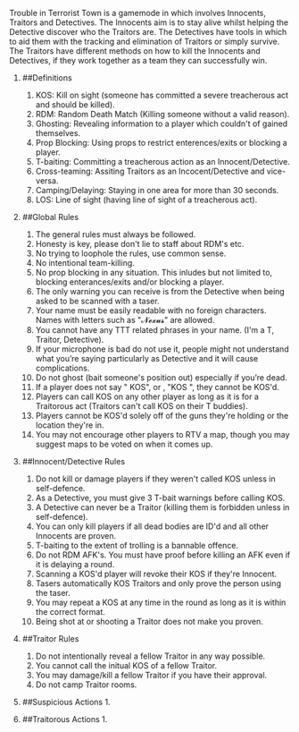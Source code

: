 Trouble in Terrorist Town is a gamemode in which involves Innocents, Traitors and Detectives. The Innocents aim is to stay alive whilst helping the Detective discover who the Traitors are. The Detectives have tools in which to aid them with the tracking and elimination of Traitors or simply survive. The Traitors have different methods on how to kill the Innocents and Detectives, if they work together as a team they can successfully win.

1. ##Definitions
	1. KOS: Kill on sight (someone has committed a severe treacherous act and should be killed). 
	2. RDM: Random Death Match (Killing someone without a valid reason).
	3. Ghosting: Revealing information to a player which couldn't of gained themselves.
	4. Prop Blocking: Using props to restrict enterences/exits or blocking a player.
	5. T-baiting: Committing a treacherous action as an Innocent/Detective.
	6. Cross-teaming: Assiting Traitors as an Incocent/Detective and vice-versa.
	7. Camping/Delaying: Staying in one area for more than 30 seconds.
	8. LOS: Line of sight (having line of sight of a treacherous act).

2. ##Global Rules
	1. The general rules must always be followed.
	2. Honesty is key, please don't lie to staff about RDM's etc.
	3. No trying to loophole the rules, use common sense.
	4. No intentional team-killing.
	5. No prop blocking in any situation. This inludes but not limited to, blocking enterances/exits and/or blocking a player.
	6. The only warning you can receive is from the Detective when being asked to be scanned with a taser.
	7. Your name must be easily readable with no foreign characters. Names with letters such as "𝓝𝓮𝔁𝓾𝓼" are allowed.
	8. You cannot have any TTT related phrases in your name. (I'm a T, Traitor, Detective).
	9. If your microphone is bad do not use it, people might not understand what you’re saying particularly as Detective and it will cause complications.
	10. Do not ghost (bait someone's position out) especially if you’re dead.
	11. If a player does not say "<name> KOS", or , "KOS <name>", they cannot be KOS'd.
	12. Players can call KOS on any other player as long as it is for a Traitorous act (Traitors can't call KOS on their T buddies). 
	13. Players cannot be KOS'd solely off of the guns they're holding or the location they're in.
	14. You may not encourage other players to RTV a map, though you may suggest maps to be voted on when it comes up.

3. ##Innocent/Detective Rules
	1. Do not kill or damage players if they weren't called KOS unless in self-defence.
	2. As a Detective, you must give 3 T-bait warnings before calling KOS.
	3. A Detective can never be a Traitor (killing them is forbidden unless in self-defence).
	4. You can only kill players if all dead bodies are ID'd and all other Innocents are proven.
	5. T-baiting to the extent of trolling is a bannable offence.
	6. Do not RDM AFK's. You must have proof before killing an AFK even if it is delaying a round.
	7. Scanning a KOS'd player will revoke their KOS if they're Innocent.
	8. Tasers automatically KOS Traitors and only prove the person using the taser.
	9. You may repeat a KOS at any time in the round as long as it is within the correct format.
	10. Being shot at or shooting a Traitor does not make you proven.
		
4. ##Traitor Rules
	1. Do not intentionally reveal a fellow Traitor in any way possible.
	2. You cannot call the initual KOS of a fellow Traitor.
	3. You may damage/kill a fellow Traitor if you have their approval.
	4. Do not camp Traitor rooms.
	
5. ##Suspicious Actions
	1. 
	
6. ##Traitorous Actions
	1.
